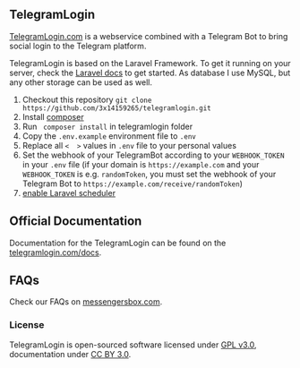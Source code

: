 ## TelegramLogin

[TelegramLogin.com](https://telegramlogin.com) is a webservice combined with a Telegram Bot to bring social login to the Telegram platform.

TelegramLogin is based on the Laravel Framework. To get it running on your server, check the [Laravel docs](https://laravel.com/docs/5.1) to get started. As database I use MySQL, but any other storage can be used as well.

1. Checkout this repository 
 ``` git clone https://github.com/3x14159265/telegramlogin.git ```
2. Install [composer](https://getcomposer.org/doc/00-intro.md)
3. Run ``` composer install``` in telegramlogin folder
4. Copy the ```.env.example``` environment file to ```.env```
5. Replace all ```<  >``` values in ```.env``` file to your personal values
6. Set the webhook of your TelegramBot according to your ```WEBHOOK_TOKEN``` in your ```.env``` file
(if your domain is ```https://example.com``` and your ```WEBHOOK_TOKEN``` is e.g. `randomToken`, you must set the webhook of your Telegram Bot to ```https://example.com/receive/randomToken```)
7. [enable Laravel scheduler](https://laravel.com/docs/5.1/scheduling)

## Official Documentation

Documentation for the TelegramLogin can be found on the [telegramlogin.com/docs](https://telegramlogin.com/docs).

## FAQs

Check our FAQs on [messengersbox.com](http://messengersbox.com/t/telegramlogin-com-faq/53).


### License

TelegramLogin is open-sourced software licensed under [GPL v3.0](http://www.gnu.org/copyleft/gpl.html), documentation under [CC BY 3.0](http://creativecommons.org/licenses/by/3.0/).
